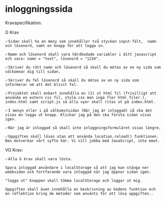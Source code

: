 # inloggningssida

Kravspecifikation:

G Krav

    ✅Sidan skall ha en meny som innehåller två stycken input-fält,  namn och lösenord, samt en knapp för att logga in.
    
    ✅Namn och lösenord skall vara hårdkodade variabler i ditt javascript och vara: namn = "test", lösenord = "1234".
    
    ✅Skriver du rätt namn och lösenord så skall du mötas av en ny sida som välkomnar dig till sidan.
    
    ✅Skriver du fel lösenord så skall du mötas av en ny sida som informerar om att det blivit fel.
    
    ✅Projektet skall enbart innehålla en (1) st html fil (frivilligt att använda en extern css fil, style.css men inga fler html filer.), index.html samt script.js så alla vyer skall ritas ut på index.html.
    
    ✅I menyn eller i på välkomstsidan (När jag är inloggad) så ska det visas en logga ut knapp. Klickar jag på den ska första sidan visas igen.
    
    ✅När jag är inloggad så skall inte inloggningsformuläret visas längre.
    
    ✅Uppgiften skall lösas utan att använda location.reload() funktionen. Den motverkar vårt syfte här. Vi vill jobba med JavaScript, inte emot.

VG Krav:

    ✅Alla G krav skall vara lösta.
    
    Spara inloggad användare i localStorage så att jag kan stänga ner webbsidan och fortfarande vara inloggad när jag öppnar sidan igen.
    
    "logga ut" knappen skall tömma localStorage och loggar ut mig.

    Uppgiften skall även innehålla en beskrivning av kodens funktion och en reflektion kring de metoder som använts för att lösa uppgiften..
